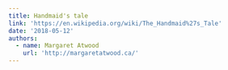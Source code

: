 ```yaml
---
title: Handmaid's tale
link: 'https://en.wikipedia.org/wiki/The_Handmaid%27s_Tale'
date: '2018-05-12'
authors:
  - name: Margaret Atwood
    url: 'http://margaretatwood.ca/'
---
```


